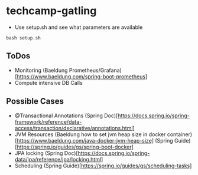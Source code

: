 # techcamp-gatling
- Use setup.sh and see what parameters are available
```
bash setup.sh
```

## ToDos
- Monitoring (Baeldung Prometheus/Grafana)[https://www.baeldung.com/spring-boot-prometheus]
- Compute intensive DB Calls

## Possible Cases
- @Transactional Annotations (Spring Doc)[https://docs.spring.io/spring-framework/reference/data-access/transaction/declarative/annotations.html]
- JVM Resources (Baeldung how to set jvm heap size in docker container)[https://www.baeldung.com/java-docker-jvm-heap-size] (Spring Guide)[https://spring.io/guides/gs/spring-boot-docker]
- JPA locking (Spring Doc)[https://docs.spring.io/spring-data/jpa/reference/jpa/locking.html]
- Scheduling (Spring Guide)[https://spring.io/guides/gs/scheduling-tasks]
